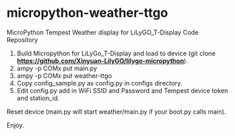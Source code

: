 # micropython-weather-ttgo
MicroPython Tempest Weather display for LiLyGO_T-Display Code Repository

1. Build Micropython for LiLyGo_T-Display and load to device (git clone <b>https://github.com/Xinyuan-LilyGO/lilygo-micropython</b>).
2. ampy -p COMx put main.py
3. ampy -p COMx put weather-ttgo
4. Copy config_sample.py as config.py in configs directory.
5. Edit config.py add in WiFi SSID and Password and Tempest device token and station_id. 

Reset device (main.py will start weather/main.py if your boot.py calls main).

Enjoy. 
